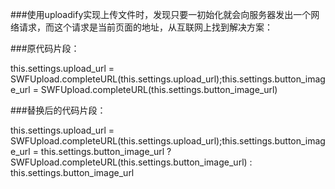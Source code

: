 ###使用uploadify实现上传文件时，发现只要一初始化就会向服务器发出一个网络请求，而这个请求是当前页面的地址，从互联网上找到解决方案：

###原代码片段：

this.settings.upload_url = SWFUpload.completeURL(this.settings.upload_url);this.settings.button_image_url = SWFUpload.completeURL(this.settings.button_image_url)

###替换后的代码片段：

this.settings.upload_url = SWFUpload.completeURL(this.settings.upload_url);this.settings.button_image_url = this.settings.button_image_url ? SWFUpload.completeURL(this.settings.button_image_url) : this.settings.button_image_url
